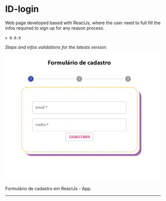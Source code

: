# ID-login
Web page developed based with ReactJs, where the user need to full fill the infos required to sign up for any reason process.

`v 0.0.9`

*Steps and infos validations for the latests version.*

![Images Screen](images/screenshot.png)

Formulário de cadastro em ReactJs - App.

---

